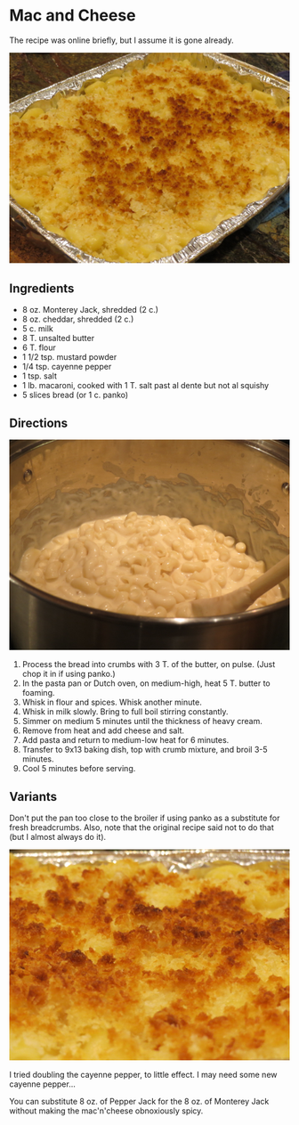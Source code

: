 # Mac and Cheese

The recipe was online briefly, but I assume it is gone already.

![panko mac'n'cheese](../images/macNcheese3.png)

## Ingredients

* 8 oz. Monterey Jack, shredded (2 c.)
* 8 oz. cheddar, shredded (2 c.)
* 5 c. milk
* 8 T. unsalted butter
* 6 T. flour
* 1 1/2 tsp. mustard powder
* 1/4 tsp. cayenne pepper
* 1 tsp. salt
* 1 lb. macaroni, cooked with 1 T. salt past al dente but not al squishy
* 5 slices bread (or 1 c. panko)

## Directions

![in the pot](../images/macNcheese1.png)

1. Process the bread into crumbs with 3 T. of the butter, on pulse.  (Just chop it in if using panko.)
2. In the pasta pan or Dutch oven, on medium-high, heat 5 T. butter to foaming. 
3. Whisk in flour and spices. Whisk another minute. 
4. Whisk in milk slowly. Bring to full boil stirring constantly. 
5. Simmer on medium 5 minutes until the thickness of heavy cream. 
6. Remove from heat and add cheese and salt. 
7. Add pasta and return to medium-low heat for 6 minutes. 
8. Transfer to 9x13 baking dish, top with crumb mixture, and broil 3-5 minutes. 
9. Cool 5 minutes before serving. 

## Variants

Don't put the pan too close to the broiler if using panko as a substitute for fresh breadcrumbs.  Also, note that the original recipe said not to do that (but I almost always do it).

![panko closeup](../images/macNcheese2.png)

I tried doubling the cayenne pepper, to little effect.  I may need some new cayenne pepper...

You can substitute 8 oz. of Pepper Jack for the 8 oz. of Monterey Jack without making the mac'n'cheese obnoxiously spicy.

